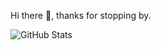Hi there 👋, thanks for stopping by.

![GitHub Stats](https://github-readme-stats.vercel.app/api?username=benjamin-wen&show_icons=true&theme=vue)
